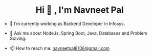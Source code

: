 # <center> Hi 👋 , I'm Navneet Pal </center>

- 🔭 I’m currently working as Backend Developer in Infosys.

-  💬 Ask me about NodeJs, Spring Boot, Java, Databases and Problem Solving.

- 📫 How to reach me: navneetpal8106@gmail.com
<!--
**NavneetPal/NavneetPal** is a ✨ _special_ ✨ repository because its `README.md` (this file) appears on your GitHub profile.

Here are some ideas to get you started:


- 🌱 I’m currently learning ...
- 👯 I’m looking to collaborate on ...
- 🤔 I’m looking for help with ...
- 💬 Ask me about ...
- 📫 How to reach me: ...
- 😄 Pronouns: ...
- ⚡ Fun fact: ...
-->
